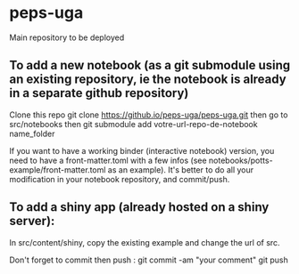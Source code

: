 # peps-uga
Main repository to be deployed

## To add a new notebook (as a git submodule using an existing repository, ie the notebook is already in a separate github repository)
Clone this repo
    git clone https://github.io/peps-uga/peps-uga.git
then go to src/notebooks then 
    git submodule add votre-url-repo-de-notebook name_folder

If you want to have a working binder (interactive notebook) version, you need to have a front-matter.toml 
with a few infos (see notebooks/potts-example/front-matter.toml as an example).
It's better to do all your modification in your notebook repository, and commit/push.

## To add a shiny app (already hosted on a shiny server):
In src/content/shiny, copy the existing example and change the url of src.


Don't forget to commit then push :
    git commit -am "your comment"
    git push 

